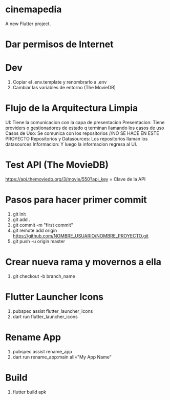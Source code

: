 # cinemapedia
 A new Flutter project.

# Dar permisos de Internet
 <uses-permission android:name="android.permission.INTERNET"/>

# Dev
1. Copiar el .env.template y renombrarlo a .env
2. Cambiar las variables de entorno (The MovieDB)

# Flujo de la Arquitectura Limpia
 UI: Tiene la comunicacion con la capa de presentacion
 Presentacion: Tiene providers o gestionadores de estado q terminan llamando los casos de uso
 Casos de Uso: Se comunica con los repositorios //NO SE HACE EN ESTE PROYECTO
 Repositorios y Datasources: Los repositorios llaman los datasources
 Informacion: Y luego la informacion regresa al UI.

# Test API (The MovieDB)
 https://api.themoviedb.org/3/movie/550?api_key = Clave de la API

# Pasos para hacer primer commit
1. git init
2. git add .
3. git commit -m "first commit"
4. git remote add origin https://github.com/NOMBRE_USUARIO/NOMBRE_PROYECTO.git
5. git push -u origin master

# Crear nueva rama y movernos a ella
1. git checkout -b branch_name

# Flutter Launcher Icons
1. pubspec assist flutter_launcher_icons
2. dart run flutter_launcher_icons

# Rename App
1. pubspec assist rename_app
2. dart run rename_app:main all="My App Name"

# Build
1. flutter build apk